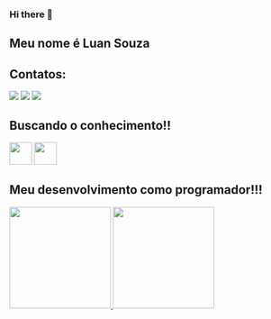 ### Hi there 👋

## Meu nome é Luan Souza 

## Contatos:

<div>
<a href="https://instagram.com/yngluanzin" target="_blank"><img loading="lazy" src="https://img.shields.io/badge/-Instagram-%23E4405F?style=for-the-badge&logo=instagram&logoColor=white" target="_blank"></a>
<a href = "mailto:luan.souza@friboi.com.br"><img loading="lazy" src="https://img.shields.io/badge/Gmail-D14836?style=for-the-badge&logo=gmail&logoColor=white" target="_blank"></a>
<a href="https://www.linkedin.com/in/luan-souza-a57a23223" target="_blank"><img loading="lazy" src="https://img.shields.io/badge/-LinkedIn-%230077B5?style=for-the-badge&logo=linkedin&logoColor=white" target="_blank"></a>   
</div>


## Buscando o conhecimento!!


<img src="https://cdn.jsdelivr.net/gh/devicons/devicon/icons/mysql/mysql-original.svg" width = "40" height= "40" />  <img loading="lazy" src="https://cdn.jsdelivr.net/gh/devicons/devicon/icons/git/git-original.svg" width="40" height="40"/>

## Meu desenvolvimento como programador!!!

<div>
<a href="https://github.com/seu-usuário-aqui">
<img loading="lazy" height="180em" src="https://github-readme-stats.vercel.app/api/top-langs/?username=luansouzauz&layout=compact&langs_count=7&theme=dracula"/>
<img loading="lazy" height="180em" src="https://github-readme-stats.vercel.app/api?username=luansouzauz&show_icons=true&theme=dracula&include_all_commits=true&count_private=true"/>
</div>
